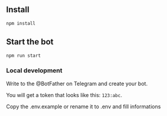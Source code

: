 ## Install

```sh
npm install
```

## Start the bot
```sh
npm run start
```

### Local development

Write to the @BotFather on Telegram and create your bot.

You will get a token that looks like this: `123:abc`.

Copy the .env.example or rename it to .env and fill informations
